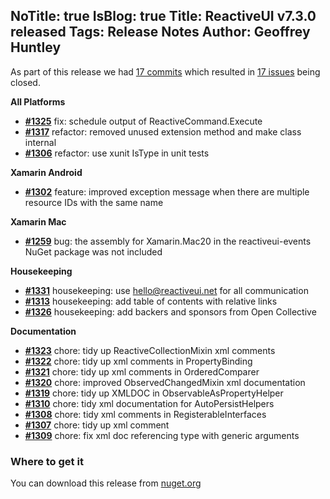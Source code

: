 NoTitle: true
IsBlog: true
Title: ReactiveUI v7.3.0 released
Tags: Release Notes
Author: Geoffrey Huntley
---

<!--excerpt-->

As part of this release we had [17 commits](https://github.com/reactiveui/reactiveui/compare/7.2.0...7.3.0) which resulted in [17 issues](https://github.com/reactiveui/ReactiveUI/issues?milestone=7&state=closed) being closed.


__All Platforms__

- [__#1325__](https://github.com/reactiveui/ReactiveUI/pull/1325) fix: schedule output of ReactiveCommand.Execute
- [__#1317__](https://github.com/reactiveui/ReactiveUI/pull/1317) refactor: removed unused extension method and make class internal
- [__#1306__](https://github.com/reactiveui/ReactiveUI/pull/1306) refactor: use xunit IsType in unit tests

__Xamarin Android__

- [__#1302__](https://github.com/reactiveui/ReactiveUI/pull/1302) feature: improved exception message when there are multiple resource IDs with the same name 

__Xamarin Mac__

- [__#1259__](https://github.com/reactiveui/ReactiveUI/issues/1259) bug: the assembly for Xamarin.Mac20 in the reactiveui-events NuGet package was not included

__Housekeeping__

- [__#1331__](https://github.com/reactiveui/ReactiveUI/pull/1331) housekeeping: use hello@reactiveui.net for all communication
- [__#1313__](https://github.com/reactiveui/ReactiveUI/pull/1313) housekeeping: add table of contents with relative links
- [__#1326__](https://github.com/reactiveui/ReactiveUI/pull/1326) housekeeping: add backers and sponsors from Open Collective

__Documentation__

- [__#1323__](https://github.com/reactiveui/ReactiveUI/pull/1323) chore: tidy up ReactiveCollectionMixin xml comments
- [__#1322__](https://github.com/reactiveui/ReactiveUI/pull/1322) chore: tidy up xml comments in PropertyBinding
- [__#1321__](https://github.com/reactiveui/ReactiveUI/pull/1321) chore: tidy up xml comments in OrderedComparer
- [__#1320__](https://github.com/reactiveui/ReactiveUI/pull/1320) chore: improved ObservedChangedMixin xml documentation
- [__#1319__](https://github.com/reactiveui/ReactiveUI/pull/1319) chore: tidy up XMLDOC in ObservableAsPropertyHelper
- [__#1310__](https://github.com/reactiveui/ReactiveUI/pull/1310) chore: tidy xml documentation for AutoPersistHelpers
- [__#1308__](https://github.com/reactiveui/ReactiveUI/pull/1308) chore: tidy xml comments in RegisterableInterfaces
- [__#1307__](https://github.com/reactiveui/ReactiveUI/pull/1307) chore: tidy up xml comment
- [__#1309__](https://github.com/reactiveui/ReactiveUI/pull/1309) chore: fix xml doc referencing type with generic arguments

### Where to get it
You can download this release from [nuget.org](https://www.nuget.org/packages/reactiveui/7.3.0)
